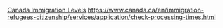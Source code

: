 [Canada Immigration Levels](https://www.canada.ca/en/immigration-refugees-citizenship/corporate/mandate/corporate-initiatives/levels.html)
https://www.canada.ca/en/immigration-refugees-citizenship/services/application/check-processing-times.html
